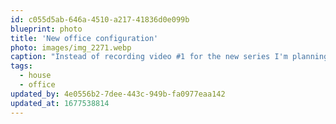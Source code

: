 ```yaml
---
id: c055d5ab-646a-4510-a217-41836d0e099b
blueprint: photo
title: 'New office configuration'
photo: images/img_2271.webp
caption: "Instead of recording video #1 for the new series I'm planning, I reorganized my office, and added some new shelves. I guess the videos will have a pretty background at least!"
tags:
  - house
  - office
updated_by: 4e0556b2-7dee-443c-949b-fa0977eaa142
updated_at: 1677538814
---
```

